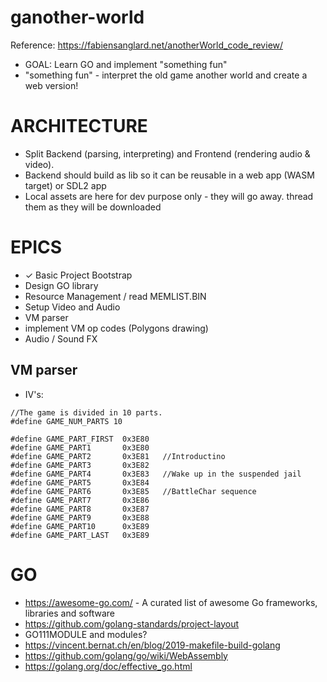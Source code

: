 # ganother-world

Reference: https://fabiensanglard.net/anotherWorld_code_review/

- GOAL: Learn GO and implement "something fun"
- "something fun" - interpret the old game another world and create a web version!

# ARCHITECTURE

- Split Backend (parsing, interpreting) and Frontend (rendering audio & video).
- Backend should build as lib so it can be reusable in a web app (WASM target) or SDL2 app
- Local assets are here for dev purpose only - they will go away. thread them as they will be downloaded

# EPICS

- ✓ Basic Project Bootstrap
- Design GO library
- Resource Management / read MEMLIST.BIN
- Setup Video and Audio
- VM parser
- implement VM op codes (Polygons drawing)
- Audio / Sound FX

## VM parser

- IV's:

```
//The game is divided in 10 parts.
#define GAME_NUM_PARTS 10

#define GAME_PART_FIRST  0x3E80
#define GAME_PART1       0x3E80
#define GAME_PART2       0x3E81   //Introductino
#define GAME_PART3       0x3E82
#define GAME_PART4       0x3E83   //Wake up in the suspended jail
#define GAME_PART5       0x3E84
#define GAME_PART6       0x3E85   //BattleChar sequence
#define GAME_PART7       0x3E86
#define GAME_PART8       0x3E87
#define GAME_PART9       0x3E88
#define GAME_PART10      0x3E89
#define GAME_PART_LAST   0x3E89

```

# GO

- https://awesome-go.com/ - A curated list of awesome Go frameworks, libraries and software
- https://github.com/golang-standards/project-layout
- GO111MODULE and modules?
- https://vincent.bernat.ch/en/blog/2019-makefile-build-golang
- https://github.com/golang/go/wiki/WebAssembly
- https://golang.org/doc/effective_go.html